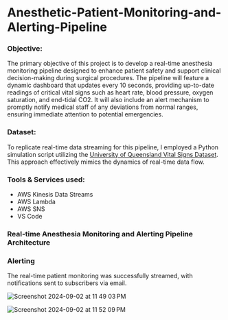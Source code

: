# Anesthetic-Patient-Monitoring-and-Alerting-Pipeline
### Objective: 
The primary objective of this project is to develop a real-time anesthesia monitoring pipeline designed to enhance patient safety and support clinical decision-making during surgical procedures. The pipeline will feature a dynamic dashboard that updates every 10 seconds, providing up-to-date readings of critical vital signs such as heart rate, blood pressure, oxygen saturation, and end-tidal CO2. It will also include an alert mechanism to promptly notify medical staff of any deviations from normal ranges, ensuring immediate attention to potential emergencies.

### Dataset:
To replicate real-time data streaming for this pipeline, I employed a Python simulation script utilizing the [University of Queensland Vital Signs Dataset](https://outbox.eait.uq.edu.au/uqdliu3/uqvitalsignsdataset/index.html). This approach effectively mimics the dynamics of real-time data flow.

### Tools & Services used:
- AWS Kinesis Data Streams
- AWS Lambda
- AWS SNS
- VS Code

### Real-time Anesthesia Monitoring and Alerting Pipeline Architecture




### Alerting
The real-time patient monitoring was successfully streamed, with notifications sent to subscribers via email.


![Screenshot 2024-09-02 at 11 49 03 PM](https://github.com/user-attachments/assets/9f69f633-315f-43c6-8fb5-f4af7cde60dd)


![Screenshot 2024-09-02 at 11 52 09 PM](https://github.com/user-attachments/assets/72ebf726-9295-418e-8f12-0866759fa2f9)
